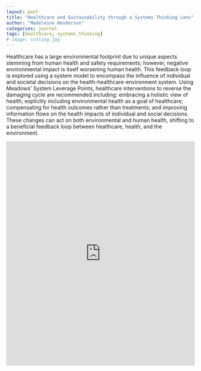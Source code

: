 ```yaml
---
layout: post
title: "Healthcare and Sustainability through a Systems Thinking Lens"
author: "Madeleine Henderson"
categories: journal
tags: [healthcare, systems_thinking]
# image: cutting.jpg
---
```


Healthcare has a large environmental footprint due to unique aspects stemming from human health and safety requirements; however, negative environmental impact is itself worsening human health. This feedback loop is explored using a system model to encompass the influence of individual and societal decisions on the health-healthcare-environment system. Using Meadows’ System Leverage Points, healthcare interventions to reverse the damaging cycle are recommended including: embracing a holistic view of health; explicitly including environmental health as a goal of healthcare; compensating for health outcomes rather than treatments; and improving information flows on the health impacts of individual and social decisions. These changes can act on both environmental and human health, shifting to a beneficial feedback loop between healthcare, health, and the environment.  

<embed src="https://ml-henderson.github.io/assets/files/systems_thinking_healthcare_sustainability_essay_final.pdf"
    type="application/pdf" 
    width="100%"
    height="600"/>

<!-- [SystemsHealthcare.pdf](../assets/files/systems_thinking_healthcare_sustainability_essay_final.pdf) -->

